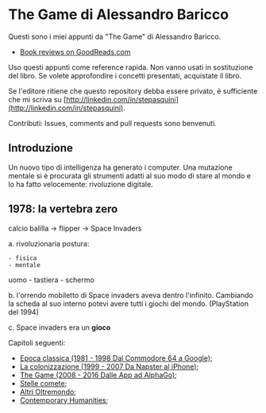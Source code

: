 # The Game di Alessandro Baricco

Questi sono i miei appunti da "The Game" di Alessandro Baricco.

- [Book reviews on GoodReads.com](https://www.goodreads.com/book/show/42098125-the-game)

Uso questi appunti come reference rapida.
Non vanno usati in sostituzione del libro. Se volete approfondire i concetti presentati, acquistate il libro.

Se l'editore ritiene che questo repository debba essere privato, è sufficiente che mi scriva su [http://linkedin.com/in/stepasquini](http://linkedin.com/in/stepasquini).

Contributi: Issues, comments and pull requests sono benvenuti.

## Introduzione

Un nuovo tipo di intelligenza ha generato i computer. Una mutazione mentale si è procurata gli strumenti adatti al suo modo di stare al mondo e lo ha fatto velocemente: rivoluzione digitale.

## 1978: la vertebra zero

calcio balilla -> flipper -> Space Invaders

a. rivoluzionaria postura:

    - fisica
    - mentale

uomo - tastiera - schermo

b. l'orrendo mobiletto di Space invaders aveva dentro l'infinito. Cambiando la scheda al suo interno potevi avere tutti i giochi del mondo. (PlayStation del 1994)

c. Space invaders era un **gioco**

Capitoli seguenti:

- [Epoca classica (1981 - 1998 Dal Commodore 64 a Google)](the_game_epoca_classica.md);
- [La colonizzazione (1999 - 2007 Da Napster al iPhone)](the_game_colonizzazione.md);
- [The Game (2008 - 2016 Dalle App ad AlphaGo)](the_game_game.md);
- [Stelle comete](the_game_stelle_comete.md);
- [Altri Oltremondo](the_game_altri_oltremondo.md);
- [Contemporary Humanities](the_game_contemporary.md);
